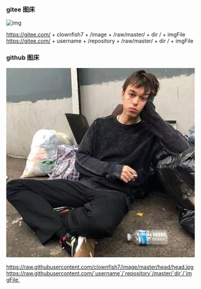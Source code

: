 ### gitee 图床
![img](https://gitee.com/clownfish7/image/raw/master/background/fish/grey.jpg 'img')

https://gitee.com/ + clownfish7 + /image + /raw/master/ + dir / + imgFile 
https://gitee.com/ + username + /repository + /raw/master/ + dir / + imgFile 


### github 图床
![img](https://raw.githubusercontent.com/clownfish7/image/master/head/head.jpg 'img')

https://raw.githubusercontent.com/clownfish7/image/master/head/head.jpg
https://raw.githubusercontent.com/`username`/`repository`/master/`dir`/`imgFile`